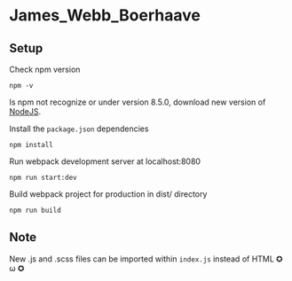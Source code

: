 # James_Webb_Boerhaave

## Setup
Check npm version
```
npm -v
```
Is npm not recognize or under version 8.5.0, download new version of [NodeJS](https://nodejs.org/en/download/).

Install the `package.json` dependencies 
```
npm install
```

Run webpack development server at localhost:8080
```
npm run start:dev
```

Build webpack project for production in dist/ directory
```
npm run build
```

## Note
New .js and .scss files can be imported within `index.js` instead of HTML ✪ ω ✪